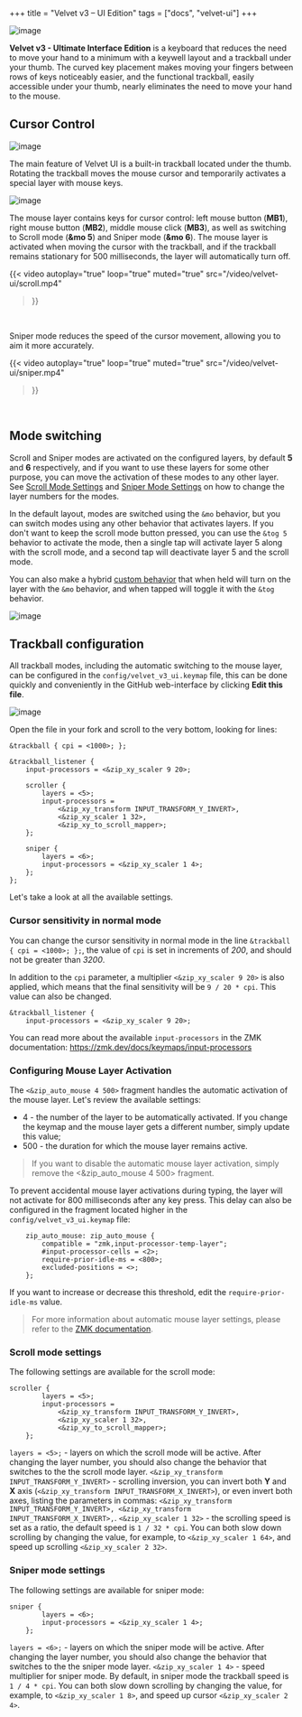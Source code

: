 +++
title = "Velvet v3 – UI Edition"
tags = ["docs", "velvet-ui"]
+++

![image](/images/layouts/velvet-ui.png)

**Velvet v3 - Ultimate Interface Edition** is a keyboard that reduces the need to move your hand to a minimum with a keywell layout and a trackball under your thumb. The curved key placement makes moving your fingers between rows of keys noticeably easier, and the functional trackball, easily accessible under your thumb, nearly eliminates the need to move your hand to the mouse.

## Cursor Control

![image](/images/velvet-ui/trackball.jpg)

The main feature of Velvet UI is a built-in trackball located under the thumb. Rotating the trackball moves the mouse cursor and temporarily activates a special layer with mouse keys.

![image](/images/velvet-ui/layer.png)

The mouse layer contains keys for cursor control: left mouse button (**MB1**), right mouse button (**MB2**), middle mouse click (**MB3**), as well as switching to Scroll mode (**&mo 5**) and Sniper mode (**&mo 6**).
The mouse layer is activated when moving the cursor with the trackball, and if the trackball remains stationary for 500 milliseconds, the layer will automatically turn off.

{{< video 
    autoplay="true"
    loop="true"
    muted="true"
    src="/video/velvet-ui/scroll.mp4" 
>}}
<br />


Sniper mode reduces the speed of the cursor movement, allowing you to aim it more accurately.

{{< video 
    autoplay="true"
    loop="true"
    muted="true"
    src="/video/velvet-ui/sniper.mp4" 
>}}
<br />


## Mode switching

Scroll and Sniper modes are activated on the configured layers, by default **5** and **6** respectively, and if you want to use these layers for some other purpose, you can move the activation of these modes to any other layer. See [Scroll Mode Settings](#scroll-mode-settings) and [Sniper Mode Settings](#sniper-mode-settings) on how to change the layer numbers for the modes.
  
In the default layout, modes are switched using the `&mo` behavior, but you can switch modes using any other behavior that activates layers. If you don't want to keep the scroll mode button pressed, you can use the `&tog 5` behavior to activate the mode, then a single tap will activate layer 5 along with the scroll mode, and a second tap will deactivate layer 5 and the scroll mode.

You can also make a hybrid <a href="https://journey.ergohaven.xyz/en-gb/pages/docs/keymap-editor/#custom-behaviors" target="_blank">custom behavior</a> that when held will turn on the layer with the `&mo` behavior, and when tapped will toggle it with the `&tog` behavior.

![image](/images/velvet-ui/mode-behavior.png)

## Trackball configuration

All trackball modes, including the automatic switching to the mouse layer, can be configured in the `config/velvet_v3_ui.keymap` file, this can be done quickly and conveniently in the GitHub web-interface by clicking **Edit this file**.

![image](/images/velvet-ui/github-edit.png)

Open the file in your fork and scroll to the very bottom, looking for lines:

```
&trackball { cpi = <1000>; };

&trackball_listener {
    input-processors = <&zip_xy_scaler 9 20>;

    scroller {
        layers = <5>;
        input-processors =
            <&zip_xy_transform INPUT_TRANSFORM_Y_INVERT>,
            <&zip_xy_scaler 1 32>,
            <&zip_xy_to_scroll_mapper>;
    };

    sniper {
        layers = <6>;
        input-processors = <&zip_xy_scaler 1 4>;
    };
};
```

Let's take a look at all the available settings.


### Cursor sensitivity in normal mode

You can change the cursor sensitivity in normal mode in the line `&trackball { cpi = <1000>; };`, the value of `cpi` is set in increments of *200*, and should not be greater than *3200*.

In addition to the `cpi` parameter, a multiplier `<&zip_xy_scaler 9 20>` is also applied, which means that the final sensitivity will be `9 / 20 * cpi`. This value can also be changed.
```
&trackball_listener {
    input-processors = <&zip_xy_scaler 9 20>;
```
You can read more about the available `input-processors` in the ZMK documentation: https://zmk.dev/docs/keymaps/input-processors


### Configuring Mouse Layer Activation

The `<&zip_auto_mouse 4 500>` fragment handles the automatic activation of the mouse layer. Let's review the available settings:

- 4 - the number of the layer to be automatically activated. If you change the keymap and the mouse layer gets a different number, simply update this value;
- 500 - the duration for which the mouse layer remains active.

> If you want to disable the automatic mouse layer activation, simply remove the <&zip_auto_mouse 4 500> fragment.

To prevent accidental mouse layer activations during typing, the layer will not activate for 800 milliseconds after any key press. This delay can also be configured in the fragment located higher in the `config/velvet_v3_ui.keymap` file:

```
    zip_auto_mouse: zip_auto_mouse {
        compatible = "zmk,input-processor-temp-layer";
        #input-processor-cells = <2>;
        require-prior-idle-ms = <800>;
        excluded-positions = <>;
    };
```

If you want to increase or decrease this threshold, edit the `require-prior-idle-ms` value.  
> For more information about automatic mouse layer settings, please refer to the [ZMK documentation](https://zmk.dev/docs/keymaps/input-processors/temp-layer).


### Scroll mode settings

The following settings are available for the scroll mode:
```
scroller {
        layers = <5>;
        input-processors =
            <&zip_xy_transform INPUT_TRANSFORM_Y_INVERT>,
            <&zip_xy_scaler 1 32>,
            <&zip_xy_to_scroll_mapper>;
    };
```
`layers = <5>;` - layers on which the scroll mode will be active. After changing the layer number, you should also change the behavior that switches to the the scroll mode layer.
`<&zip_xy_transform INPUT_TRANSFORM_Y_INVERT>` - scrolling inversion, you can invert both **Y** and **X** axis (`<&zip_xy_transform INPUT_TRANSFORM_X_INVERT>`), or even invert both axes, listing the parameters in commas: `<&zip_xy_transform INPUT_TRANSFORM_Y_INVERT>, <&zip_xy_transform INPUT_TRANSFORM_X_INVERT>,`.
`<&zip_xy_scaler 1 32>` - the scrolling speed is set as a ratio, the default speed is `1 / 32 * cpi`. You can both slow down scrolling by changing the value, for example, to `<&zip_xy_scaler 1 64>`, and speed up scrolling `<&zip_xy_scaler 2 32>`.


### Sniper mode settings

The following settings are available for sniper mode:
```
sniper {
        layers = <6>;
        input-processors = <&zip_xy_scaler 1 4>;
    };
```
`layers = <6>;` - layers on which the sniper mode will be active. After changing the layer number, you should also change the behavior that switches to the the sniper mode layer.
`<&zip_xy_scaler 1 4>` - speed multiplier for sniper mode. By default, in sniper mode the trackball speed is `1 / 4 * cpi`. You can both slow down scrolling by changing the value, for example, to `<&zip_xy_scaler 1 8>`, and speed up cursor `<&zip_xy_scaler 2 4>`.

